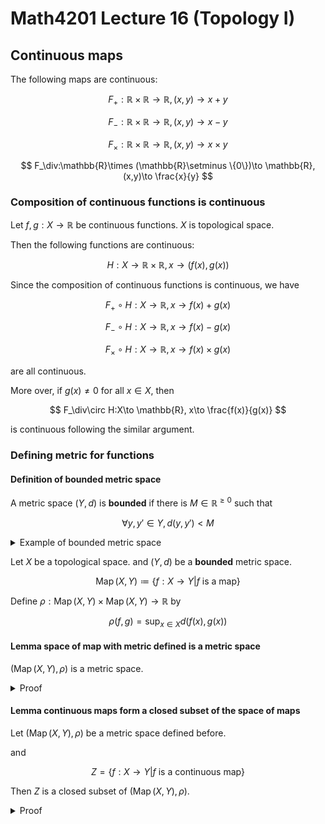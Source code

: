 # Math4201 Lecture 16 (Topology I)

## Continuous maps

The following maps are continuous:

$$
F_+:\mathbb{R}\times \mathbb{R}\to \mathbb{R}, (x,y)\to x+y
$$

$$
F_-:\mathbb{R}\times \mathbb{R}\to \mathbb{R}, (x,y)\to x-y
$$

$$
F_\times:\mathbb{R}\times \mathbb{R}\to \mathbb{R}, (x,y)\to x\times y
$$

$$
F_\div:\mathbb{R}\times (\mathbb{R}\setminus \{0\})\to \mathbb{R}, (x,y)\to \frac{x}{y}
$$

### Composition of continuous functions is continuous

Let $f,g:X\to \mathbb{R}$ be continuous functions. $X$ is topological space.

Then the following functions are continuous:

$$
H:X\to \mathbb{R}\times \mathbb{R}, x\to (f(x),g(x))
$$

Since the composition of continuous functions is continuous, we have

$$
F_+\circ H:X\to \mathbb{R}, x\to f(x)+g(x)
$$

$$
F_-\circ H:X\to \mathbb{R}, x\to f(x)-g(x)
$$

$$
F_\times\circ H:X\to \mathbb{R}, x\to f(x)\times g(x)
$$

are all continuous.

More over, if $g(x)\neq 0$ for all $x\in X$, then

$$
F_\div\circ H:X\to \mathbb{R}, x\to \frac{f(x)}{g(x)}
$$

is continuous following the similar argument.

### Defining metric for functions

#### Definition of bounded metric space

A metric space $(Y,d)$ is **bounded** if there is $M\in\mathbb{R}^{\geq 0}$ such that

$$
\forall y,y'\in Y, d(y,y')<M
$$

<details>
<summary>Example of bounded metric space</summary>

If $(Y,d)$ is a bounded metric space, let $M$ be a positive constant, then $\overline{d}=\min\{M,d\}$ is a bounded metric space.

In fact, the metric topology by $d$ and $\overline{d}$ are the same. (proved in homeworks)

</details>

Let $X$ be a topological space. and $(Y,d)$ be a **bounded** metric space.

$$
\operatorname{Map}(X,Y)\coloneq \{f:X\to Y|f \text{ is a map}\}
$$

Define $\rho:\operatorname{Map}(X,Y)\times \operatorname{Map}(X,Y)\to \mathbb{R}$ by

$$
\rho(f,g)=\sup_{x\in X} d(f(x),g(x))
$$

#### Lemma space of map with metric defined is a metric space

$(\operatorname{Map}(X,Y),\rho)$ is a metric space.

<details>
<summary>Proof</summary>

Proof is similar to showing that the square metric is a metric on $\mathbb{R}^n$.

$\rho(f,g)=0\implies \sup_{x\in X}(d(f(x),g(x)))=0$

Since $d(f(x),g(x))\geq 0$, this implies that $d(f(x),g(x))=0$ for all $x\in X$.

The triangle inequality of being metric for $\rho$ follows from the similar properties for $d$.

</details>

#### Lemma continuous maps form a closed subset of the space of maps

Let $(\operatorname{Map}(X,Y),\rho)$ be a metric space defined before.

and 

$$
Z=\{f:X\to Y|f \text{ is a continuous map}\}
$$

Then $Z$ is a closed subset of $(\operatorname{Map}(X,Y),\rho)$.

<details>
<summary>Proof</summary>

We need to show that $\overline{Z}=Z$.

Since $\operatorname{Map}(X,Y)$ is a metric space, this is equivalent to showing that: $f_n:X\to Y\in Z$ continuous,

Which is to prove the uniform convergence,

$$
f_n \to f \in \operatorname{Map}(X,Y)
$$

Then we want to show that $f$ is continuous.

Let $B_r(y)$ be an arbitrary ball in $Y$, it suffices to show that $f^{-1}(B_r(y))$ is open in $X$.

Take $N$ to be large enough such that for $n\geq N$, we have

$$
\rho(f_n(x), f(x)) < \frac{r}{3}
$$

In particular, this holds for $n=N$. So we have

$$
d(f_N(x), f(x)) < \frac{r}{3},\forall x\in X
$$

Take $x_0\in f^{-1}(B_r(y))$, we'd like to show that there is an open ball around $x_0$ in $f^{-1}(B_r(y))$.

Since $f_N$ is continuous, $f^{-1}_N(B_{\frac{r}{3}}(y))$ is open in $X$.

$d(f(x_0), f(x_0))<\frac{r}{3}$

continue the proof in bonus video

</details>